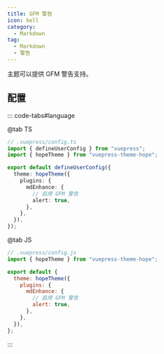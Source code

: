 ```yaml
---
title: GFM 警告
icon: bell
category:
  - Markdown
tag:
  - Markdown
  - 警告
---
```


主题可以提供 GFM 警告支持。

<!-- more -->

## 配置

::: code-tabs#language

@tab TS

```ts {8-11}
// .vuepress/config.ts
import { defineUserConfig } from "vuepress";
import { hopeTheme } from "vuepress-theme-hope";

export default defineUserConfig({
  theme: hopeTheme({
    plugins: {
      mdEnhance: {
        // 启用 GFM 警告
        alert: true,
      },
    },
  }),
});
```

@tab JS

```js {7-10}
// .vuepress/config.js
import { hopeTheme } from "vuepress-theme-hope";

export default {
  theme: hopeTheme({
    plugins: {
      mdEnhance: {
        // 启用 GFM 警告
        alert: true,
      },
    },
  }),
};
```

:::

<!-- @include: @md-enhance/zh/guide/stylize/alert.md#after -->
